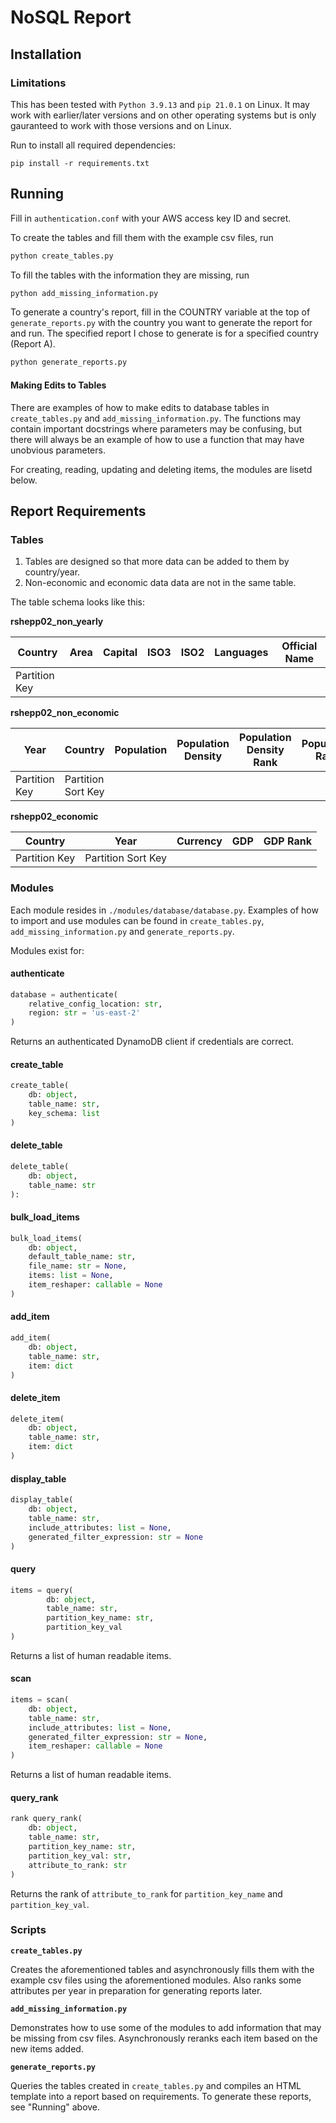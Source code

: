 # NoSQL Report

## Installation

### Limitations

This has been tested with `Python 3.9.13` and `pip 21.0.1` on Linux. It may work with earlier/later versions and on other operating systems but is only gauranteed to work with those versions and on Linux.

Run to install all required dependencies:

```
pip install -r requirements.txt
```

## Running

Fill in `authentication.conf` with your AWS access key ID and secret.

To create the tables and fill them with the example csv files, run

```bash
python create_tables.py
```

To fill the tables with the information they are missing, run

```bash
python add_missing_information.py
```

To generate a country's report, fill in the COUNTRY variable at the top of `generate_reports.py` with the country you want to generate the report for and run. The specified report I chose to generate is for a specified country (Report A).

```bash
python generate_reports.py
```

#### **Making Edits to Tables**

There are examples of how to make edits to database tables in `create_tables.py` and `add_missing_information.py`. The functions may contain important docstrings where parameters may be confusing, but there will always be an example of how to use a function that may have unobvious parameters.

For creating, reading, updating and deleting items, the modules are lisetd below.

## Report Requirements

### Tables

1. Tables are designed so that more data can be added to them by country/year.
1. Non-economic and economic data data are not in the same table.

The table schema looks like this:

**rshepp02_non_yearly**

| Country | Area | Capital | ISO3 | ISO2 | Languages | Official Name |
| - | - | - | - | - | - | - |
| Partition Key |

**rshepp02_non_economic**

| Year | Country | Population | Population Density | Population Density Rank | Population Rank |
| - | - | - | - | - | - |
| Partition Key | Partition Sort Key |

**rshepp02_economic**

| Country | Year | Currency | GDP | GDP Rank |
| - | - | - | - | - |
| Partition Key | Partition Sort Key |

### Modules

Each module resides in `./modules/database/database.py`. Examples of how to import and use modules can be found in `create_tables.py`, `add_missing_information.py` and `generate_reports.py`.

Modules exist for:

#### **authenticate**

```python
database = authenticate(
    relative_config_location: str,
    region: str = 'us-east-2'
)
```

Returns an authenticated DynamoDB client if credentials are correct.

#### **create_table**

```python
create_table(
    db: object,
    table_name: str,
    key_schema: list
)
```

#### **delete_table**

```python
delete_table(
    db: object,
    table_name: str
):
```

#### **bulk_load_items**

```python
bulk_load_items(
    db: object,
    default_table_name: str,
    file_name: str = None,
    items: list = None,
    item_reshaper: callable = None
)
```

#### **add_item**

```python
add_item(
    db: object,
    table_name: str,
    item: dict
)
```

#### **delete_item**

```python
delete_item(
    db: object,
    table_name: str,
    item: dict
)
```

#### **display_table**

```python
display_table(
    db: object,
    table_name: str,
    include_attributes: list = None,
    generated_filter_expression: str = None
)
```

#### **query**

```python
items = query(
        db: object,
        table_name: str,
        partition_key_name: str,
        partition_key_val
)
```

Returns a list of human readable items.

#### **scan**

```python
items = scan(
    db: object,
    table_name: str,
    include_attributes: list = None,
    generated_filter_expression: str = None,
    item_reshaper: callable = None
)
```

Returns a list of human readable items.

#### **query_rank**

```python
rank query_rank(
    db: object,
    table_name: str,
    partition_key_name: str,
    partition_key_val: str,
    attribute_to_rank: str
)
```

Returns the rank of `attribute_to_rank` for `partition_key_name` and `partition_key_val`.

### Scripts

**`create_tables.py`**

Creates the aforementioned tables and asynchronously fills them with the example csv files using the aforementioned modules. Also ranks some attributes per year in preparation for generating reports later.

**`add_missing_information.py`**

Demonstrates how to use some of the modules to add information that may be missing from csv files. Asynchronously reranks each item based on the new items added.

**`generate_reports.py`**

Queries the tables created in `create_tables.py` and compiles an HTML template into a report based on requirements. To generate these reports, see "Running" above.